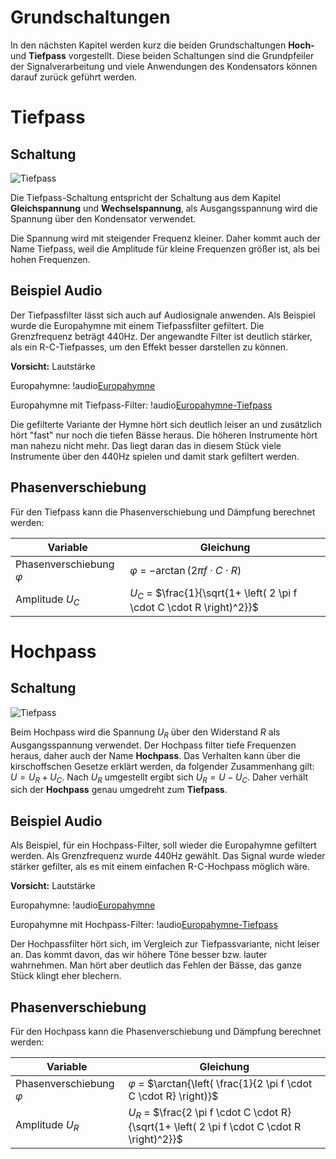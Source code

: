 # Grundschaltungen

In den nächsten Kapitel werden kurz die beiden Grundschaltungen **Hoch-** und **Tiefpass** vorgestellt. Diese beiden Schaltungen sind die Grundpfeiler der Signalverarbeitung und viele Anwendungen des Kondensators können darauf zurück geführt werden.

# Tiefpass

## Schaltung

![Tiefpass](../Bilder/Tiefpass/aufbau.png)

Die Tiefpass-Schaltung entspricht der Schaltung aus dem Kapitel **Gleichspannung** und **Wechselspannung**, als Ausgangsspannung wird die Spannung über den Kondensator verwendet.  

Die Spannung wird mit steigender Frequenz kleiner. Daher kommt auch der Name Tiefpass, weil die Amplitude für kleine Frequenzen größer ist, als bei hohen Frequenzen.

## Beispiel Audio

Der Tiefpassfilter lässt sich auch auf Audiosignale anwenden. Als Beispiel wurde die Europahymne mit einem Tiefpassfilter gefiltert. Die Grenzfrequenz beträgt $440 \text{Hz}$. Der angewandte Filter ist deutlich stärker, als ein R-C-Tiefpasses, um den Effekt besser darstellen zu können. 

**Vorsicht:** Lautstärke

Europahymne: !audio[Europahymne](../Download/Audio/europa.mp3) 

Europahymne mit Tiefpass-Filter: !audio[Europahymne-Tiefpass](../Download/Audio/europa_tief.mp3)

Die gefilterte Variante der Hymne hört sich deutlich leiser an und zusätzlich hört "fast" nur noch  die tiefen Bässe heraus. Die höheren Instrumente hört man nahezu nicht mehr. Das liegt daran das in diesem Stück viele Instrumente über den $440 \text{Hz}$ spielen und damit stark gefiltert werden.

## Phasenverschiebung

Für den Tiefpass kann die Phasenverschiebung und Dämpfung berechnet werden:

| Variable                     | Gleichung                                                    |
| ---------------------------- | ------------------------------------------------------------ |
| Phasenverschiebung $\varphi$ | $\varphi$ = $-\arctan{(2 \pi f \cdot C \cdot R)}$            |
| Amplitude $U_C$              | $U_C$ = $\frac{1}{\sqrt{1+ \left( 2 \pi f \cdot C \cdot R \right)^2}}$ |



# Hochpass

## Schaltung

![Tiefpass](../Bilder/Hochpass/aufbau.png)

Beim Hochpass wird die Spannung $U_R$ über den Widerstand $R$ als Ausgangsspannung verwendet. Der Hochpass filter tiefe Frequenzen heraus, daher auch der Name **Hochpass**. Das Verhalten kann über die kirschoffschen Gesetze erklärt werden, da folgender Zusammenhang gilt: $U = U_R + U_C$. Nach $U_R$ umgestellt ergibt sich $U_R = U - U_C$. Daher verhält sich der **Hochpass** genau umgedreht zum **Tiefpass**.

## Beispiel Audio

Als Beispiel, für ein Hochpass-Filter, soll wieder die Europahymne gefiltert werden. Als Grenzfrequenz wurde $440 \text{Hz}$ gewählt. Das Signal wurde wieder stärker gefilter, als es mit einem einfachen R-C-Hochpass möglich wäre.

**Vorsicht:** Lautstärke

Europahymne: !audio[Europahymne](../Download/Audio/europa.mp3) 

Europahymne mit Hochpass-Filter: !audio[Europahymne-Tiefpass](../Download/Audio/europa_hoch.mp3)

Der Hochpassfilter hört sich, im Vergleich zur Tiefpassvariante, nicht leiser an. Das kommt davon, das wir höhere Töne besser bzw. lauter wahrnehmen. Man hört aber deutlich das Fehlen der Bässe, das ganze Stück klingt eher blechern.

## Phasenverschiebung

Für den Hochpass kann die Phasenverschiebung und Dämpfung berechnet werden:

| Variable                     | Gleichung                                                    |
| ---------------------------- | ------------------------------------------------------------ |
| Phasenverschiebung $\varphi$ | $\varphi$ = $\arctan{\left( \frac{1}{2 \pi f \cdot C \cdot R} \right)}$ |
| Amplitude $U_R$              | $U_R$ = $\frac{2 \pi f \cdot C \cdot R}{\sqrt{1+ \left( 2 \pi f \cdot C \cdot R \right)^2}}$ |

